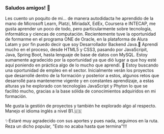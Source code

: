 ### Saludos amigos! 👋
Les cuento un poquito de mi... de manera autodidacta he aprendido de la mano de Microsoft Learn, Platzi, MiriadaX, EdEx, Coursera e INTECAP, me gusta aprender un poco de todo, pero particularmente sobre tecnología, informática y ciencas de computación.
Recientemente tuve la oportunidad de formarme en el programa ONE de Oracle, en la plataforma de Alura Latam y por fin puedo decir que soy Desarrollador Backend Java.💪 Aprendí mucho en el proceso, desde HTML5 y CSS3, pasando por JavaScripit, Java, Spring Boot, hasta lenguaje de base de datos con MySQL. Estoy sumamente agradecido por la oportunidad ya que dió lugar a que hoy esté aquí poniendo en práctica algo de lo mucho que aprendí. 🔭 Estoy buscando una oportunidad de empleo en el sector.
Inicialmente verán los proyectos que desarrollé dentro de la formación y posterior a estos, algunos retos que desarrollé para mantenerme vigente y en constantes aprendizaje, a estas alturas ya he explorado con tecnologías JavaScript y Phyton lo que se facilitó mucho, gracias a la base sólida de conocimientos adquiridos en mi formación.</p> 
Me gusta la gestión de proyectos y también he explorado algo al respecto. Manejo el idioma inglés a nivel B1.🇺🇸 </p>
✨Estaré muy agradecido con sus aportes y pues nada, seguimos en la ruta. Reza un dicho popular, "Esto no acaba hasta que termina"!!!
<!--
**grisherm/grisherm** is a ✨ _special_ ✨ repository because its `README.md` (this file) appears on your GitHub profile.

Here are some ideas to get you started:

- 🔭 I’m currently working on ...
- 🌱 I’m currently learning ...
- 👯 I’m looking to collaborate on ...
- 🤔 I’m looking for help with ...
- 💬 Ask me about ...
- 📫 How to reach me: ...
- 😄 Pronouns: ...
- ⚡ Fun fact: ...
-->
